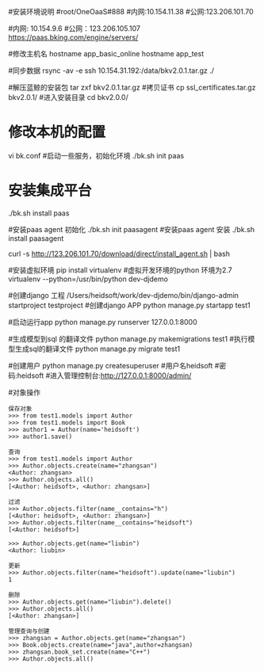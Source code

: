 
#安装环境说明
#root/OneOaaS#888
#内网:10.154.11.38
#公网:123.206.101.70

#内网: 10.154.9.6
#公网：123.206.105.107
https://paas.bking.com/engine/servers/

#修改主机名
hostname app_basic_online
hostname app_test

#同步数据
rsync -av -e ssh 10.154.31.192:/data/bkv2.0.1.tar.gz ./

#解压蓝鲸的安装包
tar zxf  bkv2.0.1.tar.gz
#拷贝证书
cp ssl_certificates.tar.gz  bkv2.0.1/
#进入安装目录
cd bkv2.0.0/
# 修改本机的配置
vi bk.conf
#启动一些服务，初始化环境
./bk.sh init  paas
# 安装集成平台
./bk.sh install paas

#安装paas agent 初始化
./bk.sh init paasagent
#安装paas agent 安装
./bk.sh install paasagent


curl -s http://123.206.101.70/download/direct/install_agent.sh | bash

#安装虚拟环境
pip install virtualenv
#虚拟开发环境的python 环境为2.7
virtualenv --python=/usr/bin/python dev-djdemo

#创建django 工程
/Users/heidsoft/work/dev-djdemo/bin/django-admin startproject testproject
#创建django APP
python manage.py startapp test1

#启动运行app
python manage.py runserver  127.0.0.1:8000

#生成模型到sql 的翻译文件
python manage.py makemigrations test1
#执行模型生成sql的翻译文件
python manage.py migrate test1

#创建用户
python manage.py createsuperuser
#用户名heidsoft
#密码:heidsoft
#进入管理控制台:http://127.0.0.1:8000/admin/

#对象操作
```
保存对象
>>> from test1.models import Author
>>> from test1.models import Book
>>> author1 = Author(name='heidsoft')
>>> author1.save()

查询
>>> from test1.models import Author
>>> Author.objects.create(name="zhangsan")
<Author: zhangsan>
>>> Author.objects.all()
[<Author: heidsoft>, <Author: zhangsan>]

过滤
>>> Author.objects.filter(name__contains="h")
[<Author: heidsoft>, <Author: zhangsan>]
>>> Author.objects.filter(name__contains="heidsoft")
[<Author: heidsoft>]

>>> Author.objects.get(name="liubin")
<Author: liubin>

更新
>>> Author.objects.filter(name="heidsoft").update(name="liubin")
1

删除
>>> Author.objects.get(name="liubin").delete()
>>> Author.objects.all()
[<Author: zhangsan>]

管理查询与创建
>>> zhangsan = Author.objects.get(name="zhangsan")
>>> Book.objects.create(name="java",author=zhangsan)
>>> zhangsan.book_set.create(name="C++")
>>> Author.objects.all()

```





